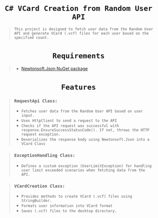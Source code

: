 # <center>```C# VCard Creation from Random User API```</center>


> ```This project is designed to fetch user data from the Random User API and generate VCard (.vcf) files for each user based on the specified count.```

# <center> ```Requirements``` </center>

> - [Newtonsoft.Json NuGet package](https://www.nuget.org/packages/newtonsoft.json/)

# <center> ```Features```  </center>

>### ```RequestApi Class:```
>- ```Fetches user data from the Random User API based on user input.```
>- ``` Uses HttpClient to send a request to the API ```
>- ``` Checks if the API request was successful with response.EnsureSuccessStatusCode(). If not, throws the HTTP request exception. ```
>- ```Deserializes the response body using Newtonsoft.Json into a VCard Class```

>### ```ExceptionHandling Class: ```
>- ```Defines a custom exception (UserLimitException) for handling user limit exceeded scenarios when fetching data from the API.```

>### ```VCardCreation Class:```
>- ``` Provides methods to create VCard (.vcf) files using StringBuilder. ```
>- ```Formats user information into VCard format ```
> - ```Saves (.vcf) files to the desktop directory.```